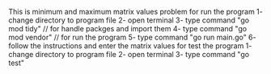 This is minimum and maximum matrix values problem
for run the program
		1- change directory to program file 
		2- open terminal
		3- type command "go mod tidy" 
		// for handle packges and import them
		4- type command "go mod vendor"
		// for run the program
		5- type command "go run main.go"
		6- follow the instructions and enter the matrix values
for test the program
		1- change directory to program file 
		2- open terminal
		3- type command "go test"
